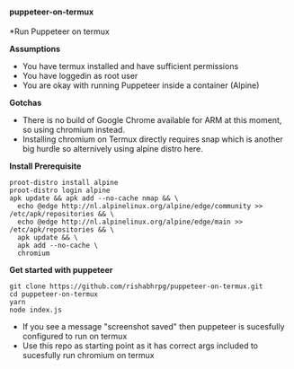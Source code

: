 #### puppeteer-on-termux
*Run Puppeteer on termux

**Assumptions**
* You have termux installed and have sufficient permissions
* You have loggedin as root user
* You are okay with running Puppeteer inside a container (Alpine)

**Gotchas**
* There is no build of Google Chrome available for ARM at this moment, so using chromium instead.
* Installing chromium on Termux directly requires snap which is another big hurdle so alternively using alpine distro here.

**Install Prerequisite**
```
proot-distro install alpine
proot-distro login alpine
apk update && apk add --no-cache nmap && \
  echo @edge http://nl.alpinelinux.org/alpine/edge/community >> /etc/apk/repositories && \
  echo @edge http://nl.alpinelinux.org/alpine/edge/main >> /etc/apk/repositories && \
  apk update && \
  apk add --no-cache \
  chromium
```

**Get started with puppeteer**
```
git clone https://github.com/rishabhrpg/puppeteer-on-termux.git
cd puppeteer-on-termux
yarn
node index.js
```
* If you see a message "screenshot saved" then puppeteer is sucesfully configured to run on termux
* Use this repo as starting point as it has correct args included to sucesfully run chromium on termux
